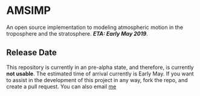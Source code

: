 # AMSIMP

An open source implementation to modeling atmospheric motion in the troposphere and the stratosphere. ***ETA: Early May 2019***.

## Release Date
This repository is currently in an pre-alpha state, and therefore, is currently **not usable**. The estimated time of arrival currently is Early May. If you want to assist in the development of this project in any way, fork the repo, and create a pull request. You can also email [me](mailto:conorcaseyc@icloud.com)

